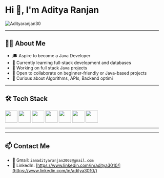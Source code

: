 <h1 align="left">Hi 👋, I'm Aditya Ranjan</h1>

<p align="left">
  <img src="https://komarev.com/ghpvc/?username=Adityaranjan30&label=Profile%20views&color=0e75b6&style=flat" alt="Adityaranjan30" />
</p>

---

## 👨‍💻 About Me

- 🎓 Aspire to become a Java Developer
- 🌱 Currently learning full-stack development and databases
- 🔧 Working on full stack Java projects
- 🤝 Open to collaborate on beginner-friendly or Java-based projects
- 🧠 Curious about Algorithms, APIs, Backend optimi

---

## 🛠 Tech Stack

<p>
  <img src="https://cdn.jsdelivr.net/gh/devicons/devicon/icons/java/java-original.svg" width="40" />
  <img src="https://cdn.jsdelivr.net/gh/devicons/devicon/icons/python/python-original.svg" width="40" />
  <img src="https://cdn.jsdelivr.net/gh/devicons/devicon/icons/mysql/mysql-original.svg" width="40" />
  <img src="https://cdn.jsdelivr.net/gh/devicons/devicon/icons/html5/html5-original.svg" width="40" />
  <img src="https://cdn.jsdelivr.net/gh/devicons/devicon/icons/css3/css3-original.svg" width="40" />
  <img src="https://cdn.jsdelivr.net/gh/devicons/devicon/icons/javascript/javascript-original.svg" width="40" />
  <img src="https://cdn.jsdelivr.net/gh/devicons/devicon/icons/github/github-original.svg" width="40" />
</p>

---


---

## 📫 Contact Me

- 📧 Gmail: `iamadityaranjan2002@gmail.com`
- 💼 LinkedIn: [https://www.linkedin.com/in/aditya3010/](https://www.linkedin.com/in/aditya3010/) <!-- Update with real link -->
